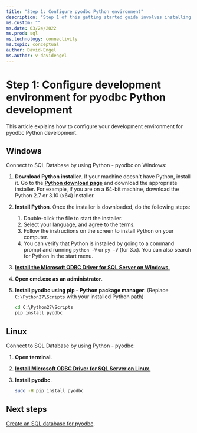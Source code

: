 ```yaml
---
title: "Step 1: Configure pyodbc Python environment"
description: "Step 1 of this getting started guide involves installing Python, the Microsoft ODBC Driver for SQL Server, and pyODBC into your development environment."
ms.custom: ""
ms.date: 03/24/2022
ms.prod: sql
ms.technology: connectivity
ms.topic: conceptual
author: David-Engel
ms.author: v-davidengel
---
```

# Step 1: Configure development environment for pyodbc Python development

This article explains how to configure your development environment for pyodbc Python development.

## Windows

Connect to SQL Database by using Python - pyodbc on Windows:
  
1. **Download Python installer**. If your machine doesn't have Python, install it. Go to the [**Python download page**](https://www.python.org/downloads/windows/) and download the appropriate installer. For example, if you are on a 64-bit machine, download the Python 2.7 or 3.10 (x64) installer.  
  
2. **Install Python**. Once the installer is downloaded, do the following steps:

   1. Double-click the file to start the installer.
   1. Select your language, and agree to the terms.
   1. Follow the instructions on the screen to install Python on your computer.
   1. You can verify that Python is installed by going to a command prompt and running `python -V` or `py -V` (for 3.x). You can also search for Python in the start menu.

3. [**Install the Microsoft ODBC Driver for SQL Server on Windows**.](../../odbc/windows/system-requirements-installation-and-driver-files.md#installing-microsoft-odbc-driver-for-sql-server)
  
4. **Open cmd.exe as an administrator**.

5. **Install pyodbc using pip - Python package manager**. (Replace `C:\Python27\Scripts` with your installed Python path)

   ```cmd
   cd C:\Python27\Scripts  
   pip install pyodbc  
   ```

## Linux

Connect to SQL Database by using Python - pyodbc:
  
1. **Open terminal**.

2. [**Install Microsoft ODBC Driver for SQL Server on Linux**.](../../odbc/linux-mac/installing-the-microsoft-odbc-driver-for-sql-server.md)

3. **Install pyodbc**.  

   ```bash  
   sudo -H pip install pyodbc
   ```

## Next steps

[Create an SQL database for pyodbc](step-2-create-a-sql-database-for-pyodbc-python-development.md).